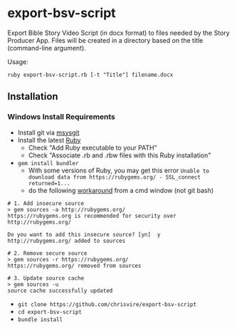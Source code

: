 # export-bsv-script

Export Bible Story Video Script (in docx format) to files needed by the Story Producer App.
Files will be created in a directory based on the title (command-line argument).

Usage:
```
ruby export-bsv-script.rb [-t "Title"] filename.docx
```

## Installation

### Windows Install Requirements
* Install git via [msysgit](http://msysgit.github.io/)
* Install the latest [Ruby](http://rubyinstaller.org/downloads/)
  * Check "Add Ruby executable to your PATH"
  * Check "Associate .rb and .rbw files with this Ruby installation"
* `gem install bundler`
  * With some versions of Ruby, you may get this error `Unable to download data from https://rubygems.org/ - SSL_connect returned=1...` 
  * do the following [workaround](https://gist.github.com/eyecatchup/20a494dff3094059d71d) from a cmd window (not git bash)

```
# 1. Add insecure source
> gem sources -a http://rubygems.org/
https://rubygems.org is recommended for security over http://rubygems.org/

Do you want to add this insecure source? [yn]  y
http://rubygems.org/ added to sources

# 2. Remove secure source
> gem sources -r https://rubygems.org/
https://rubygems.org/ removed from sources

# 3. Update source cache
> gem sources -u
source cache successfully updated
```
* `git clone https://github.com/chrisvire/export-bsv-script`
* `cd export-bsv-script`
* `bundle install`
